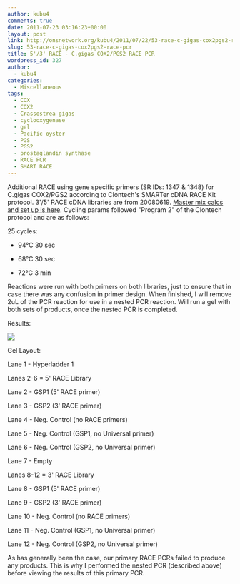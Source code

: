 ```yaml
---
author: kubu4
comments: true
date: 2011-07-23 03:16:23+00:00
layout: post
link: http://onsnetwork.org/kubu4/2011/07/22/53-race-c-gigas-cox2pgs2-race-pcr/
slug: 53-race-c-gigas-cox2pgs2-race-pcr
title: 5'/3' RACE - C.gigas COX2/PGS2 RACE PCR
wordpress_id: 327
author:
  - kubu4
categories:
  - Miscellaneous
tags:
  - COX
  - COX2
  - Crassostrea gigas
  - cyclooxygenase
  - gel
  - Pacific oyster
  - PGS
  - PGS2
  - prostaglandin synthase
  - RACE PCR
  - SMART RACE
---
```


Additional RACE using gene specific primers (SR IDs: 1347 & 1348) for C.gigas COX2/PGS2 according to Clontech's SMARTer cDNA RACE Kit protocol. 3'/5' RACE cDNA libraries are from 20080619. [Master mix calcs and set up is here](http://eagle.fish.washington.edu/Arabidopsis/Notebook%20Workup%20Files/20110722-01.jpg). Cycling params followed "Program 2" of the Clontech protocol and are as follows:

25 cycles:




    
  * 94°C 30 sec

    
  * 68°C 30 sec

    
  * 72°C 3 min



Reactions were run with both primers on both libraries, just to ensure that in case there was any confusion in primer design. When finished, I will remove 2uL of the PCR reaction for use in a nested PCR reaction. Will run a gel with both sets of products, once the nested PCR is completed.

Results:

![](http://eagle.fish.washington.edu/Arabidopsis/20110725-01%20Gel.jpg)

Gel Layout:

Lane 1 - Hyperladder 1

Lanes 2-6 = 5' RACE Library

Lane 2 - GSP1 (5' RACE primer)

Lane 3 - GSP2 (3' RACE primer)

Lane 4 - Neg. Control (no RACE primers)

Lane 5 - Neg. Control (GSP1, no Universal primer)

Lane 6 - Neg. Control (GSP2, no Universal primer)

Lane 7 - Empty

Lanes 8-12 = 3' RACE Library

Lane 8 - GSP1 (5' RACE primer)

Lane 9 - GSP2 (3' RACE primer)

Lane 10 - Neg. Control (no RACE primers)

Lane 11 - Neg. Control (GSP1, no Universal primer)

Lane 12 - Neg. Control (GSP2, no Universal primer)

As has generally been the case, our primary RACE PCRs failed to produce any products. This is why I performed the nested PCR (described above) before viewing the results of this primary PCR.
